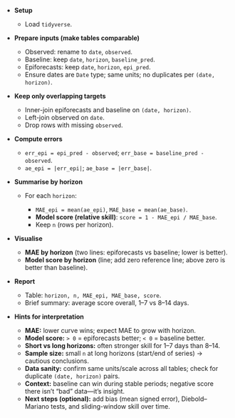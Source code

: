 * **Setup**

  * Load `tidyverse`.

* **Prepare inputs (make tables comparable)**

  * Observed: rename to `date`, `observed`.
  * Baseline: keep `date`, `horizon`, `baseline_pred`.
  * Epiforecasts: keep `date`, `horizon`, `epi_pred`.
  * Ensure dates are `Date` type; same units; no duplicates per `(date, horizon)`.

* **Keep only overlapping targets**

  * Inner-join epiforecasts and baseline on `(date, horizon)`.
  * Left-join observed on `date`.
  * Drop rows with missing `observed`.

* **Compute errors**

  * `err_epi = epi_pred - observed`; `err_base = baseline_pred - observed`.
  * `ae_epi = |err_epi|`; `ae_base = |err_base|`.

* **Summarise by horizon**

  * For each `horizon`:

    * `MAE_epi = mean(ae_epi)`, `MAE_base = mean(ae_base)`.
    * **Model score (relative skill)**: `score = 1 - MAE_epi / MAE_base`.
    * Keep `n` (rows per horizon).

* **Visualise**

  * **MAE by horizon** (two lines: epiforecasts vs baseline; lower is better).
  * **Model score by horizon** (line; add zero reference line; above zero is better than baseline).

* **Report**

  * Table: `horizon, n, MAE_epi, MAE_base, score`.
  * Brief summary: average score overall, 1–7 vs 8–14 days.

* **Hints for interpretation**

  * **MAE:** lower curve wins; expect MAE to grow with horizon.
  * **Model score:** `> 0` = epiforecasts better; `< 0` = baseline better.
  * **Short vs long horizons:** often stronger skill for 1–7 days than 8–14.
  * **Sample size:** small `n` at long horizons (start/end of series) → cautious conclusions.
  * **Data sanity:** confirm same units/scale across all tables; check for duplicate `(date, horizon)` pairs.
  * **Context:** baseline can win during stable periods; negative score there isn’t “bad” data—it’s insight.
  * **Next steps (optional):** add bias (mean signed error), Diebold–Mariano tests, and sliding-window skill over time.
